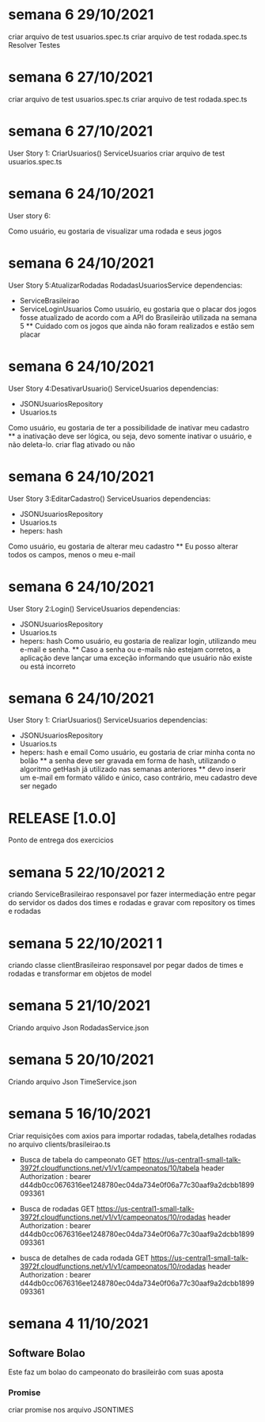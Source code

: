 # semana 6 29/10/2021

criar arquivo de test usuarios.spec.ts
criar arquivo de test rodada.spec.ts
Resolver Testes

# semana 6 27/10/2021

criar arquivo de test usuarios.spec.ts
criar arquivo de test rodada.spec.ts

# semana 6 27/10/2021
User Story 1: CriarUsuarios() ServiceUsuarios
criar arquivo de test usuarios.spec.ts

# semana 6 24/10/2021

User story 6:

 Como usuário, eu gostaria de visualizar uma rodada e seus jogos

# semana 6 24/10/2021

User Story 5:AtualizarRodadas RodadasUsuariosService
dependencias:
* ServiceBrasileirao
* ServiceLoginUsuarios 
 Como usuário, eu gostaria que o placar dos jogos fosse atualizado de acordo com a API do Brasileirão utilizada
 na semana 5
  ** Cuidado com os jogos que ainda não foram realizados e estão sem placar


# semana 6 24/10/2021
User Story 4:DesativarUsuario() ServiceUsuarios
dependencias:
* JSONUsuariosRepository
* Usuarios.ts
  
 Como usuário, eu gostaria de ter a possibilidade de inativar meu cadastro
  ** a inativação deve ser lógica, ou seja, devo somente inativar o usuário, e não deleta-lo.
criar flag ativado ou não
# semana 6 24/10/2021

User Story 3:EditarCadastro() ServiceUsuarios
dependencias:
* JSONUsuariosRepository
* Usuarios.ts
* hepers: hash

 Como usuário, eu gostaria de alterar meu cadastro
  ** Eu posso alterar todos os campos, menos o meu e-mail

# semana 6 24/10/2021

User Story 2:Login() ServiceUsuarios
dependencias:
* JSONUsuariosRepository
* Usuarios.ts
* hepers: hash
 Como usuário, eu gostaria de realizar login, utilizando meu e-mail e senha.
  ** Caso a senha ou e-mails não estejam corretos, a aplicação deve lançar uma exceção informando que usuário não existe ou está incorreto 

# semana 6 24/10/2021

User Story 1: CriarUsuarios() ServiceUsuarios
dependencias:
* JSONUsuariosRepository
* Usuarios.ts
* hepers: hash e email
 Como usuário, eu gostaria de criar minha conta no bolão
  ** a senha deve ser gravada em forma de hash, utilizando o algoritmo getHash já utilizado nas semanas anteriores
  ** devo inserir um e-mail em formato válido e único, caso contrário, meu cadastro deve ser negado


# RELEASE [1.0.0]

Ponto de entrega dos exercicios

# semana 5 22/10/2021 2


criando ServiceBrasileirao responsavel por fazer intermediação entre
pegar do servidor os dados dos times e rodadas e gravar com repository os
times e rodadas


# semana 5 22/10/2021 1

criando classe clientBrasileirao responsavel por pegar dados de times e rodadas
e transformar em objetos de model


# semana 5 21/10/2021

Criando arquivo Json RodadasService.json

# semana 5 20/10/2021

Criando arquivo Json TimeService.json



# semana 5 16/10/2021

Criar requisições com axios para importar rodadas, tabela,detalhes rodadas no arquivo clients/brasileirao.ts
  * Busca de tabela do campeonato
    GET https://us-central1-small-talk-3972f.cloudfunctions.net/v1/v1/campeonatos/10/tabela
    header
       Authorization : bearer d44db0cc0676316ee1248780ec04da734e0f06a77c30aaf9a2dcbb1899093361


  * Busca de rodadas 
    GET https://us-central1-small-talk-3972f.cloudfunctions.net/v1/v1/campeonatos/10/rodadas
    header
       Authorization : bearer d44db0cc0676316ee1248780ec04da734e0f06a77c30aaf9a2dcbb1899093361


  * busca de detalhes de cada rodada
    GET https://us-central1-small-talk-3972f.cloudfunctions.net/v1/v1/campeonatos/10/rodadas
    header
       Authorization : bearer d44db0cc0676316ee1248780ec04da734e0f06a77c30aaf9a2dcbb1899093361

# semana 4 11/10/2021
## Software Bolao 

Este faz um bolao do campeonato do brasileirão com suas aposta

### Promise

criar promise nos arquivo JSONTIMES